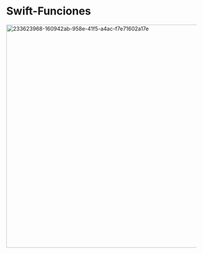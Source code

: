 # Swift-Funciones

<img width="590" alt="233623968-160942ab-958e-41f5-a4ac-f7e71602a17e" src="https://github.com/KontrolDev/Swift-Funciones/assets/75795616/6bf8b3a2-8309-4c1e-8fba-038971f06655">


